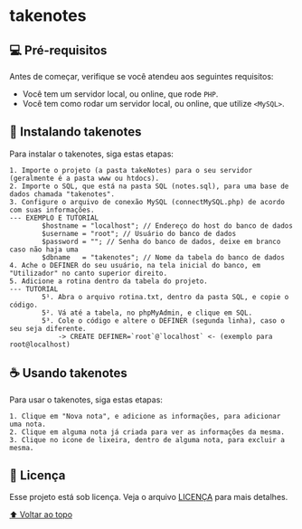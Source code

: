 # takenotes

## 💻 Pré-requisitos

Antes de começar, verifique se você atendeu aos seguintes requisitos:
* Você tem um servidor local, ou online, que rode `PHP`.
* Você tem como rodar um servidor local, ou online, que utilize `<MySQL>`.

## 🚀 Instalando takenotes

Para instalar o takenotes, siga estas etapas:

```
1. Importe o projeto (a pasta takeNotes) para o seu servidor (geralmente é a pasta www ou htdocs).
2. Importe o SQL, que está na pasta SQL (notes.sql), para uma base de dados chamada "takenotes".
3. Configure o arquivo de conexão MySQL (connectMySQL.php) de acordo com suas informações.
--- EXEMPLO E TUTORIAL
        $hostname = "localhost"; // Endereço do host do banco de dados
        $username = "root"; // Usuário do banco de dados
        $password = ""; // Senha do banco de dados, deixe em branco caso não haja uma
        $dbname   = "takenotes"; // Nome da tabela do banco de dados
4. Ache o DEFINER do seu usuário, na tela inicial do banco, em "Utilizador" no canto superior direito.
5. Adicione a rotina dentro da tabela do projeto.
--- TUTORIAL
        5¹. Abra o arquivo rotina.txt, dentro da pasta SQL, e copie o código.
        5². Vá até a tabela, no phpMyAdmin, e clique em SQL.
        5³. Cole o código e altere o DEFINER (segunda linha), caso o seu seja diferente.
            -> CREATE DEFINER=`root`@`localhost` <- (exemplo para root@localhost)
```

## ☕ Usando takenotes

Para usar o takenotes, siga estas etapas:

```
1. Clique em "Nova nota", e adicione as informações, para adicionar uma nota.
2. Clique em alguma nota já criada para ver as informações da mesma.
3. Clique no icone de lixeira, dentro de alguma nota, para excluir a mesma.
```

## 📝 Licença

Esse projeto está sob licença. Veja o arquivo [LICENÇA](LICENSE.md) para mais detalhes.

[⬆ Voltar ao topo](#takenotes)<br>
